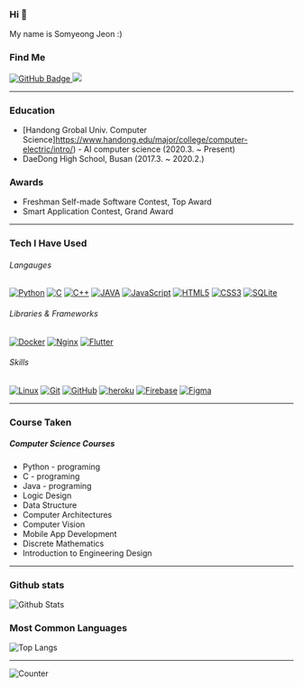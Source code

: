 ### Hi 👋

My name is Somyeong Jeon :)

### Find Me

<a href="https://github.com/Somy-John?tab=profile">
    <img src="https://img.shields.io/badge/LinkedIn-blue?tab=followers?logo=github&style=for-the-badge" alt="GitHub Badge" />
</a>
<a href="https://instagram.com/sm_jeon1/">
    <img src="https://img.shields.io/badge/instagram-dc2743.svg?style=for-the-badge&logo=instagram&logoColor=white" />
</a>

---

### Education

* [Handong Grobal Univ. Computer Science]https://www.handong.edu/major/college/computer-electric/intro/) - AI computer science (2020.3. ~ Present)
* DaeDong High School, Busan (2017.3. ~ 2020.2.)

<!-- ### Researches

* **Deep learning-based anomaly detection of bone scan images.** Dongha Kim, Chongwon Pae, Maeng-keun Oh, Seungwoo Cho, and Hae-Jeong Park. ICBHI2021, Seoul -->

<!-- ### Academy

* [MoNET NeuroImage Lab](http://neuroimage.yonsei.ac.kr) (2021.8. ~ Present)
* [YAI](https://www.facebook.com/yonseiAI) (Yonsei Univ. AI Conference) Organizer (2021.7. ~ Present)
* Morgorithm (Yonsei Univ. ICPC Club) Organizer (2021.8. ~ Present)
* Yonsei IHEI Workstation (2021.4. ~ Present) -->
    
### Awards

* Freshman Self-made Software Contest, Top Award
* Smart Application Contest, Grand Award
---

### Tech I Have Used

###### Langauges
[![Python](https://img.shields.io/badge/PYTHON-3776AB.svg?&style=for-the-badge&logo=python&logoColor=white)](#)
[![C](https://img.shields.io/badge/C-00599C?style=for-the-badge&logo=c&logoColor=white)](#)
[![C++](https://img.shields.io/badge/C%2B%2B-00599C?style=for-the-badge&logo=c%2B%2B&logoColor=white)](#)
[![JAVA](https://img.shields.io/badge/Java-ED8B00.svg?style=for-the-badge&logo=java&logoColor=white)](#)
[![JavaScript](https://img.shields.io/badge/JAVASCRIPT-F7DF1E.svg?&style=for-the-badge&logo=javascript&logoColor=323330)](#)
[![HTML5](https://img.shields.io/badge/HTML5-E34F26.svg?&style=for-the-badge&logo=html5&logoColor=white)](#)
[![CSS3](https://img.shields.io/badge/CSS3-%231572B6.svg?&style=for-the-badge&logo=css3&logoColor=white)](#)
[![SQLite](https://img.shields.io/badge/SQLITE-003B57.svg?&style=for-the-badge&logo=sqlite&logoColor=white)](#)
<!-- [![TypeScript](https://img.shields.io/badge/TypeScript-007ACC?style=for-the-badge&logo=typescript&logoColor=white)](#) -->
<!-- [![SASS](https://img.shields.io/badge/Sass-CC6699?style=for-the-badge&logo=sass&logoColor=white)](#) -->
<!-- [![Shell](https://img.shields.io/badge/Shell_Script-121011?style=for-the-badge&logo=gnu-bash&logoColor=white)](#) -->
<!-- [![Postgres](https://img.shields.io/badge/POSTGRES-316192.svg?&style=for-the-badge&logo=postgresql&logoColor=white)](#) -->
<!-- [![MySQL](https://img.shields.io/badge/MySQL-00000F?style=for-the-badge&logo=mysql&logoColor=white)](#) -->


###### Libraries & Frameworks
[![Docker](https://img.shields.io/badge/DOCKER-2496ED.svg?&style=for-the-badge&logo=docker&logoColor=white)](#)
[![Nginx](https://img.shields.io/badge/NGINX-269539.svg?&style=for-the-badge&logo=nginx&logoColor=white)](#)
[![Flutter](https://img.shields.io/static/v1?style=for-the-badge&message=Flutter&color=02569B&logo=Flutter&logoColor=FFFFFF&label=)](#)
<!--[![Django](https://img.shields.io/badge/Django-092E20?style=for-the-badge&logo=django&logoColor=white)](#)
[![Flask](https://img.shields.io/badge/Flask-000000?style=for-the-badge&logo=flask&logoColor=white)](#)
[![selenium](https://img.shields.io/badge/selenium-52b73c.svg?style=for-the-badge&logo=selenium&logoColor=white)](#)
[![Node](https://img.shields.io/badge/NODEJS-339933.svg?&style=for-the-badge&logo=node.js&logoColor=white)](#)
[![jquery](https://img.shields.io/badge/jquery-0769AD.svg?style=for-the-badge&logo=jquery&logoColor=white)](#)
[![React](https://img.shields.io/badge/React-20232A?style=for-the-badge&logo=react&logoColor=61DAFB)](#)
[![Redux](https://img.shields.io/badge/Redux-593D88?style=for-the-badge&logo=redux&logoColor=white)](#)
[![ReactNative](https://img.shields.io/badge/React_Native-20232A?style=for-the-badge&logo=react&logoColor=61DAFB)](#)
[![Vue](https://img.shields.io/badge/Vue.js-35495E?style=for-the-badge&logo=vue.js&logoColor=4FC08D)](#)
[![Express](https://img.shields.io/badge/Express.js-404D59?style=for-the-badge)](#)
[![webpack](https://img.shields.io/badge/webpack-8DD6F9.svg?style=for-the-badge&logo=webpack&logoColor=black)](#) -->

###### Skills
[![Linux](https://img.shields.io/badge/LINUX-FCC624?style=for-the-badge&logo=linux&logoColor=black)](#)
[![Git](https://img.shields.io/badge/GIT-%23F05033.svg?&style=for-the-badge&logo=git&logoColor=white)](#)
[![GitHub](https://img.shields.io/badge/GITHUB-121011.svg?&style=for-the-badge&logo=github&logoColor=white)](#)
[![heroku](https://img.shields.io/badge/heroku-430098.svg?style=for-the-badge&logo=heroku&logoColor=white)](#)
[![Firebase](https://img.shields.io/static/v1?style=for-the-badge&message=Firebase&color=222222&logo=Firebase&logoColor=FFCA28&label=)](#)
[![Figma](https://img.shields.io/static/v1?style=for-the-badge&message=Figma&color=F24E1E&logo=Figma&logoColor=FFFFFF&label=)](#)
<!-- [![Azure](https://img.shields.io/badge/Microsoft_Azure-0089D6?style=for-the-badge&logo=microsoft-azure&logoColor=white)](#)
[![AWS](https://img.shields.io/badge/AMAZON%20AWS-232F3E.svg?&style=for-the-badge&logo=amazon-aws&logoColor=white)](#) -->
<!-- 
[![netlify](https://img.shields.io/badge/netlify-00C7B7.svg?style=for-the-badge&logo=netlify&logoColor=black)](#)
[![GithubActions](https://img.shields.io/badge/GITHUB%20ACTIONS-121011.svg?&style=for-the-badge&logo=github-actions&logoColor=white)](#) -->

<!-- https://dev.to/envoy_/150-badges-for-github-pnk -->

---

### Course Taken

##### Computer Science Courses

* Python - programing
* C - programing
* Java - programing
* Logic Design
* Data Structure
* Computer Architectures
* Computer Vision
* Mobile App Development
* Discrete Mathematics
* Introduction to Engineering Design 


---

<!-- <div align="center"> -->
### Github stats

![Github Stats](https://github-readme-stats.vercel.app/api?username=Somy-John&show_icons=true&theme=default&hide_border=false&locale=en)

<!-- <div align="center"> -->
### Most Common Languages

![Top Langs](https://github-readme-stats.vercel.app/api/top-langs/?username=Somy-John&layout=compact)

---

![Counter](https://komarev.com/ghpvc/?username=Somy-John&style=flat-square&label=Profile%20Views)
